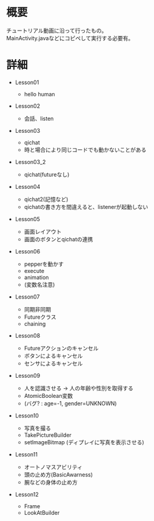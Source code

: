 # 概要
チュートリアル動画に沿って行ったもの。  
MainActivity.javaなどにコピペして実行する必要有。

# 詳細
- Lesson01
  - hello human

- Lesson02
  - 会話、listen

- Lesson03
  - qichat
  - 時と場合により同じコードでも動かないことがある

- Lesson03_2
  - qichat(futureなし)

- Lesson04
  - qichat2(記憶など)  
  - qichatの書き方を間違えると、listenerが起動しない

- Lesson05
  - 画面レイアウト  
  - 画面のボタンとqichatの連携

- Lesson06
  - pepperを動かす  
  - execute  
  - animation  
  - (変数名注意)

- Lesson07
  - 同期非同期  
  - Futureクラス  
  - chaining

- Lesson08
  - Futureアクションのキャンセル  
  - ボタンによるキャンセル  
  - センサによるキャンセル

- Lesson09
  - 人を認識させる -> 人の年齢や性別を取得する  
  - AtomicBoolean変数  
  - (バグ? : age=-1, gender=UNKNOWN)

- Lesson10
  - 写真を撮る
  - TakePictureBuilder
  - setImageBitmap (ディプレイに写真を表示させる)

- Lesson11
  - オートノマスアビリティ
  - 頭の止め方(BasicAwarness)
  - 腕などの身体の止め方

- Lesson12
  - Frame
  - LookAtBuilder